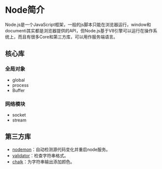 # Node简介

Node.js是一个JavaScript框架，一般的js脚本只能在浏览器运行，window和documenti其实都是浏览器提供的API，但Node.js基于V8引擎可以运行在操作系统上，而且有很多Core和第三方库，可以用作服务端语言。


## 核心库

### 全局对象
- global
- process
- Buffer


### 网络模块
- socket
- stream



## 第三方库

- [nodemon](https://www.npmjs.com/package/nodemon)：自动检测源代码变化并重启node服务。
- [validator](https://www.npmjs.com/package/validator)：检查字符串格式。
- [chalk](https://www.npmjs.com/package/chalk)：为字符串输出添加颜色。